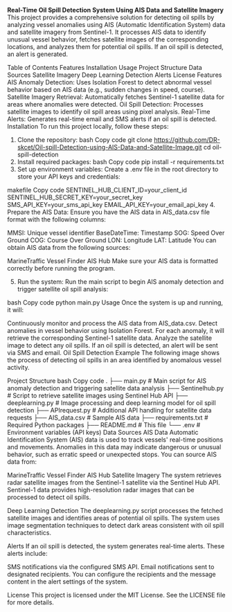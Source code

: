 **Real-Time Oil Spill Detection System Using AIS Data and Satellite Imagery**
This project provides a comprehensive solution for detecting oil spills by analyzing vessel anomalies using AIS (Automatic Identification System) data and satellite imagery from Sentinel-1. It processes AIS data to identify unusual vessel behavior, fetches satellite images of the corresponding locations, and analyzes them for potential oil spills. If an oil spill is detected, an alert is generated.

Table of Contents
Features
Installation
Usage
Project Structure
Data Sources
Satellite Imagery
Deep Learning Detection
Alerts
License
Features
AIS Anomaly Detection: Uses Isolation Forest to detect abnormal vessel behavior based on AIS data (e.g., sudden changes in speed, course).
Satellite Imagery Retrieval: Automatically fetches Sentinel-1 satellite data for areas where anomalies were detected.
Oil Spill Detection: Processes satellite images to identify oil spill areas using pixel analysis.
Real-Time Alerts: Generates real-time email and SMS alerts if an oil spill is detected.
Installation
To run this project locally, follow these steps:

1. Clone the repository:
bash
Copy code
git clone https://github.com/DR-skcet/Oil-spill-Detection-using-AIS-Data-and-Satellite-Image.git
cd oil-spill-detection
2. Install required packages:
bash
Copy code
pip install -r requirements.txt
3. Set up environment variables:
Create a .env file in the root directory to store your API keys and credentials:

makefile
Copy code
SENTINEL_HUB_CLIENT_ID=your_client_id
SENTINEL_HUB_SECRET_KEY=your_secret_key
SMS_API_KEY=your_sms_api_key
EMAIL_API_KEY=your_email_api_key
4. Prepare the AIS Data:
Ensure you have the AIS data in AIS_data.csv file format with the following columns:

MMSI: Unique vessel identifier
BaseDateTime: Timestamp
SOG: Speed Over Ground
COG: Course Over Ground
LON: Longitude
LAT: Latitude
You can obtain AIS data from the following sources:

MarineTraffic
Vessel Finder
AIS Hub
Make sure your AIS data is formatted correctly before running the program.

5. Run the system:
Run the main script to begin AIS anomaly detection and trigger satellite oil spill analysis:

bash
Copy code
python main.py
Usage
Once the system is up and running, it will:

Continuously monitor and process the AIS data from AIS_data.csv.
Detect anomalies in vessel behavior using Isolation Forest.
For each anomaly, it will retrieve the corresponding Sentinel-1 satellite data.
Analyze the satellite image to detect any oil spills.
If an oil spill is detected, an alert will be sent via SMS and email.
Oil Spill Detection Example
The following image shows the process of detecting oil spills in an area identified by anomalous vessel activity.


Project Structure
bash
Copy code
.
├── main.py                 # Main script for AIS anomaly detection and triggering satellite data analysis
├── Sentinelhub.py          # Script to retrieve satellite images using Sentinel Hub API
├── deeplearning.py         # Image processing and deep learning model for oil spill detection
├── APIrequest.py           # Additional API handling for satellite data requests
├── AIS_data.csv            # Sample AIS data
├── requirements.txt        # Required Python packages
├── README.md               # This file
└── .env                    # Environment variables (API keys)
Data Sources
AIS Data
Automatic Identification System (AIS) data is used to track vessels' real-time positions and movements. Anomalies in this data may indicate dangerous or unusual behavior, such as erratic speed or unexpected stops. You can source AIS data from:

MarineTraffic
Vessel Finder
AIS Hub
Satellite Imagery
The system retrieves radar satellite images from the Sentinel-1 satellite via the Sentinel Hub API. Sentinel-1 data provides high-resolution radar images that can be processed to detect oil spills.

Deep Learning Detection
The deeplearning.py script processes the fetched satellite images and identifies areas of potential oil spills. The system uses image segmentation techniques to detect dark areas consistent with oil spill characteristics.

Alerts
If an oil spill is detected, the system generates real-time alerts. These alerts include:

SMS notifications via the configured SMS API.
Email notifications sent to designated recipients.
You can configure the recipients and the message content in the alert settings of the system.

License
This project is licensed under the MIT License. See the LICENSE file for more details.

